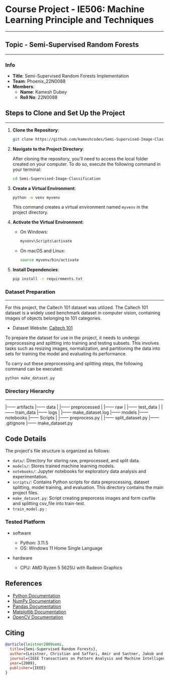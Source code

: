 # Course Project - IE506: Machine Learning Principle and Techniques

---

## Topic - Semi-Supervised Random Forests

---

### Info

- **Title**: Semi-Supervised Random Forests Implementation
- **Team**: Phoenix_22N0088
- **Members**:
  - **Name**: Kamesh Dubey
  - **Roll No**: 22N0088

## Steps to Clone and Set Up the Project

---

1. **Clone the Repository**:

    ```bash
    git clone https://github.com/kameshcodes/Semi-Supervised-Image-Classification.git
    ```

2. **Navigate to the Project Directory**:

    After cloning the repository, you'll need to access the local folder created on your computer. To do so, execute the following command in your terminal:

    ```bash
    cd Semi-Supervised-Image-Classification

    ```

3. **Create a Virtual Environment**:

    ```bash
    python -m venv myvenv
    ```

    This command creates a virtual environment named `myvenv` in the project directory.

4. **Activate the Virtual Environment**:

    - On Windows:

      ```bash
      myvenv\Scripts\activate
      ```

    - On macOS and Linux:

      ```bash
      source myvenv/bin/activate
      ```

5. **Install Dependencies**:

    ```bash
    pip install -r requirements.txt
    ```

### Dataset Preparation

---

For this project, the Caltech 101 dataset was utilized. The Caltech 101 dataset is a widely used benchmark dataset in computer vision, containing images of objects belonging to 101 categories.

- Dataset Website: [Caltech 101](https://data.caltech.edu/records/mzrjq-6wc02)

To prepare the dataset for use in the project, it needs to undergo preprocessing and splitting into training and testing subsets. This involves tasks such as resizing images, normalization, and partitioning the data into sets for training the model and evaluating its performance.

To carry out these preprocessing and splitting steps, the following command can be executed:

```bash
python make_dataset.py
```

### Directory Hierarchy

---
|—— artifacts
|—— data
|   |—— preprocessed
|   |—— raw
|   |—— test_data
|   |—— train_data
|—— logs
|   |—— make_dataset.log
|—— models
|—— notebooks
|—— Scripts
|   |—— preprocess.py
|   |—— split_dataset.py
|—— .gitignore
|—— make_dataset.py

## Code Details

The project's file structure is organized as follows:

- `data/`: Directory for storing raw, preprocessed, and split data.
- `models/`: Stores trained machine learning models.
- `notebooks/`: Jupyter notebooks for exploratory data analysis and experimentation.
- `scripts/`: Contains Python scripts for data preprocessing, dataset splitting, model training, and evaluation. This directory contains the main project files.
- `make_dataset.py`: Script creating preporcess images and form csvfile and splitting csv_file into train-test.
- `train_model.py` :

### Tested Platform

- software
  - Python: 3.11.5
  - OS: Windows 11 Home Single Language

- hardware
  - CPU: AMD Ryzen 5 5625U with Radeon Graphics

## References

- [Python Documentation](https://docs.python.org/3/)
- [NumPy Documentation](https://numpy.org/doc/stable/)
- [Pandas Documentation](https://pandas.pydata.org/pandas-docs/stable/)
- [Matplotlib Documentation](https://matplotlib.org/stable/contents.html)
- [OpenCV Documentation](https://docs.opencv.org/master/)

## Citing

```bibtex
@article{leistner2009semi,
  title={Semi-Supervised Random Forests},
  author={Leistner, Christian and Saffari, Amir and Santner, Jakob and Bischof, Horst},
  journal={IEEE Transactions on Pattern Analysis and Machine Intelligence},
  year={2009},
  publisher={IEEE}
}
```
